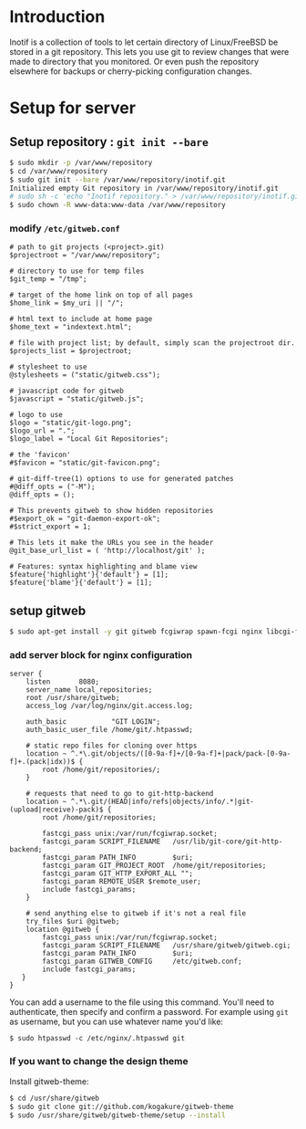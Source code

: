 # Introduction
Inotif is a collection of tools to let certain directory of Linux/FreeBSD be stored in a git repository.
This lets you use git to review changes that were made to directory that you monitored. Or even push the repository elsewhere for backups or cherry-picking configuration changes.

# Setup for server

## Setup repository : `git init --bare`
```bash
$ sudo mkdir -p /var/www/repository
$ cd /var/www/repository
$ sudo git init --bare /var/www/repository/inotif.git
Initialized empty Git repository in /var/www/repository/inotif.git
# sudo sh -c 'echo "Inotif repository." > /var/www/repository/inotif.git/description'
$ sudo chown -R www-data:www-data /var/www/repository
```
### modify `/etc/gitweb.conf`
```
# path to git projects (<project>.git)
$projectroot = "/var/www/repository";

# directory to use for temp files
$git_temp = "/tmp";

# target of the home link on top of all pages
$home_link = $my_uri || "/";

# html text to include at home page
$home_text = "indextext.html";

# file with project list; by default, simply scan the projectroot dir.
$projects_list = $projectroot;

# stylesheet to use
@stylesheets = ("static/gitweb.css");

# javascript code for gitweb
$javascript = "static/gitweb.js";

# logo to use
$logo = "static/git-logo.png";
$logo_url = ".";
$logo_label = "Local Git Repositories";

# the 'favicon'
#$favicon = "static/git-favicon.png";

# git-diff-tree(1) options to use for generated patches
#@diff_opts = ("-M");
@diff_opts = ();

# This prevents gitweb to show hidden repositories
#$export_ok = "git-daemon-export-ok";
#$strict_export = 1;

# This lets it make the URLs you see in the header
@git_base_url_list = ( 'http://localhost/git' );

# Features: syntax highlighting and blame view
$feature{'highlight'}{'default'} = [1];
$feature{'blame'}{'default'} = [1];

```
## setup gitweb
```bash
$ sudo apt-get install -y git gitweb fcgiwrap spawn-fcgi nginx libcgi-fast-perl highlight apache2-utils
```
### add server block for nginx configuration
```
server {
    listen       8080;
    server_name local_repositories;
    root /usr/share/gitweb;
    access_log /var/log/nginx/git.access.log;

    auth_basic           "GIT LOGIN";
    auth_basic_user_file /home/git/.htpasswd;

    # static repo files for cloning over https
    location ~ ^.*\.git/objects/([0-9a-f]+/[0-9a-f]+|pack/pack-[0-9a-f]+.(pack|idx))$ {
        root /home/git/repositories/;
    }

    # requests that need to go to git-http-backend
    location ~ ^.*\.git/(HEAD|info/refs|objects/info/.*|git-(upload|receive)-pack)$ {
        root /home/git/repositories;

        fastcgi_pass unix:/var/run/fcgiwrap.socket;
        fastcgi_param SCRIPT_FILENAME   /usr/lib/git-core/git-http-backend;
        fastcgi_param PATH_INFO         $uri;
        fastcgi_param GIT_PROJECT_ROOT  /home/git/repositories;
        fastcgi_param GIT_HTTP_EXPORT_ALL "";
        fastcgi_param REMOTE_USER $remote_user;
        include fastcgi_params;
    }

    # send anything else to gitweb if it's not a real file
    try_files $uri @gitweb;
    location @gitweb {
        fastcgi_pass unix:/var/run/fcgiwrap.socket;
        fastcgi_param SCRIPT_FILENAME   /usr/share/gitweb/gitweb.cgi;
        fastcgi_param PATH_INFO         $uri;
        fastcgi_param GITWEB_CONFIG     /etc/gitweb.conf;
        include fastcgi_params;
   }
}
```
You can add a username to the file using this command. You'll need to authenticate, then specify and confirm a password. For example using `git` as username, but you can use whatever name you'd like:
```
$ sudo htpasswd -c /etc/nginx/.htpasswd git
```
### If you want to change the design theme
Install gitweb-theme:
```bash
$ cd /usr/share/gitweb
$ sudo git clone git://github.com/kogakure/gitweb-theme
$ sudo /usr/share/gitweb/gitweb-theme/setup --install
```
